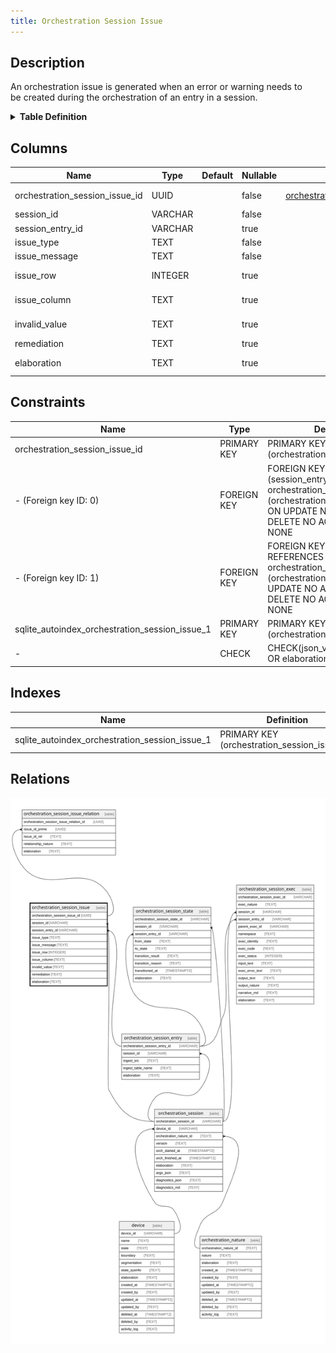 ```yaml
---
title: Orchestration Session Issue
---
```


## Description

An orchestration issue is generated when an error or warning needs to\
be created during the orchestration of an entry in a session.

<details>
<summary><strong>Table Definition</strong></summary>

```sql
CREATE TABLE "orchestration_session_issue" (
    "orchestration_session_issue_id" UUID PRIMARY KEY NOT NULL,
    "session_id" VARCHAR NOT NULL,
    "session_entry_id" VARCHAR,
    "issue_type" TEXT NOT NULL,
    "issue_message" TEXT NOT NULL,
    "issue_row" INTEGER,
    "issue_column" TEXT,
    "invalid_value" TEXT,
    "remediation" TEXT,
    "elaboration" TEXT CHECK(json_valid(elaboration) OR elaboration IS NULL),
    FOREIGN KEY("session_id") REFERENCES "orchestration_session"("orchestration_session_id"),
    FOREIGN KEY("session_entry_id") REFERENCES "orchestration_session_entry"("orchestration_session_entry_id")
)
```

</details>

## Columns

| Name                           | Type    | Default | Nullable | Children                                                                                                                  | Parents                                                                                                 | Comment                                                                            |
| ------------------------------ | ------- | ------- | -------- | ------------------------------------------------------------------------------------------------------------------------- | ------------------------------------------------------------------------------------------------------- | ---------------------------------------------------------------------------------- |
| orchestration_session_issue_id | UUID    |         | false    | [orchestration_session_issue_relation](/docs/standard-library/rssd-schema/orchestration_session_issue_relation) |                                                                                                         | orchestration_session_issue primary key and internal label (UUID)                  |
| session_id                     | VARCHAR |         | false    |                                                                                                                           | [orchestration_session](/docs/standard-library/rssd-schema/orchestration_session)             | {"isSqlDomainZodDescrMeta":true,"isVarChar":true}                                  |
| session_entry_id               | VARCHAR |         | true     |                                                                                                                           | [orchestration_session_entry](/docs/standard-library/rssd-schema/orchestration_session_entry) | {"isSqlDomainZodDescrMeta":true,"isVarChar":true}                                  |
| issue_type                     | TEXT    |         | false    |                                                                                                                           |                                                                                                         | The category of an issue                                                           |
| issue_message                  | TEXT    |         | false    |                                                                                                                           |                                                                                                         | The human-friendly message for an issue                                            |
| issue_row                      | INTEGER |         | true     |                                                                                                                           |                                                                                                         | The row number in which the issue occurred (may be NULL if not applicable)         |
| issue_column                   | TEXT    |         | true     |                                                                                                                           |                                                                                                         | The name of the column in which the issue occurred (may be NULL if not applicable) |
| invalid_value                  | TEXT    |         | true     |                                                                                                                           |                                                                                                         | The invalid value which caused the issue (may be NULL if not applicable)           |
| remediation                    | TEXT    |         | true     |                                                                                                                           |                                                                                                         | If the issue is correctable, explain how to correct it.                            |
| elaboration                    | TEXT    |         | true     |                                                                                                                           |                                                                                                         | isse-specific attributes/properties in JSON ("custom data")                        |

## Constraints

| Name                                           | Type        | Definition                                                                                                                                                |
| ---------------------------------------------- | ----------- | --------------------------------------------------------------------------------------------------------------------------------------------------------- |
| orchestration_session_issue_id                 | PRIMARY KEY | PRIMARY KEY (orchestration_session_issue_id)                                                                                                              |
| - (Foreign key ID: 0)                          | FOREIGN KEY | FOREIGN KEY (session_entry_id) REFERENCES orchestration_session_entry (orchestration_session_entry_id) ON UPDATE NO ACTION ON DELETE NO ACTION MATCH NONE |
| - (Foreign key ID: 1)                          | FOREIGN KEY | FOREIGN KEY (session_id) REFERENCES orchestration_session (orchestration_session_id) ON UPDATE NO ACTION ON DELETE NO ACTION MATCH NONE                   |
| sqlite_autoindex_orchestration_session_issue_1 | PRIMARY KEY | PRIMARY KEY (orchestration_session_issue_id)                                                                                                              |
| -                                              | CHECK       | CHECK(json_valid(elaboration) OR elaboration IS NULL)                                                                                                     |

## Indexes

| Name                                           | Definition                                   |
| ---------------------------------------------- | -------------------------------------------- |
| sqlite_autoindex_orchestration_session_issue_1 | PRIMARY KEY (orchestration_session_issue_id) |

## Relations

![er](../../../../../assets/images/content/docs/standard-library/rssd-schema/orchestration_session_issue.svg)
